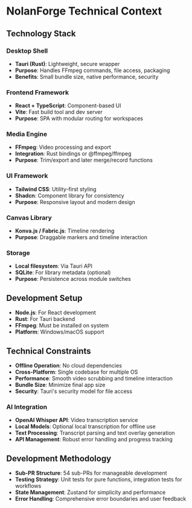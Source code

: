 # NolanForge Technical Context

## Technology Stack

### Desktop Shell
- **Tauri (Rust)**: Lightweight, secure wrapper
- **Purpose**: Handles FFmpeg commands, file access, packaging
- **Benefits**: Small bundle size, native performance, security

### Frontend Framework
- **React + TypeScript**: Component-based UI
- **Vite**: Fast build tool and dev server
- **Purpose**: SPA with modular routing for workspaces

### Media Engine
- **FFmpeg**: Video processing and export
- **Integration**: Rust bindings or @ffmpeg/ffmpeg
- **Purpose**: Trim/export and later merge/record functions

### UI Framework
- **Tailwind CSS**: Utility-first styling
- **Shadcn**: Component library for consistency
- **Purpose**: Responsive layout and modern design

### Canvas Library
- **Konva.js / Fabric.js**: Timeline rendering
- **Purpose**: Draggable markers and timeline interaction

### Storage
- **Local filesystem**: Via Tauri API
- **SQLite**: For library metadata (optional)
- **Purpose**: Persistence across module switches

## Development Setup
- **Node.js**: For React development
- **Rust**: For Tauri backend
- **FFmpeg**: Must be installed on system
- **Platform**: Windows/macOS support

## Technical Constraints
- **Offline Operation**: No cloud dependencies
- **Cross-Platform**: Single codebase for multiple OS
- **Performance**: Smooth video scrubbing and timeline interaction
- **Bundle Size**: Minimize final app size
- **Security**: Tauri's security model for file access

### AI Integration
- **OpenAI Whisper API**: Video transcription service
- **Local Models**: Optional local transcription for offline use
- **Text Processing**: Transcript parsing and text overlay generation
- **API Management**: Robust error handling and progress tracking

## Development Methodology
- **Sub-PR Structure**: 54 sub-PRs for manageable development
- **Testing Strategy**: Unit tests for pure functions, integration tests for workflows
- **State Management**: Zustand for simplicity and performance
- **Error Handling**: Comprehensive error boundaries and user feedback
